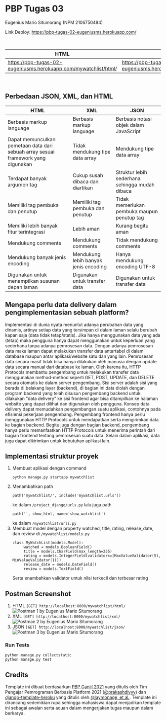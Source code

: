 # PBP Tugas 03
Eugenius Mario Situmorang (NPM 2106750484)
<br/>

Link Deploy: https://pbp-tugas-02-eugeniusms.herokuapp.com/

<br/>

HTML | XML | JSON
--- | --- | --- 
https://pbp-tugas-02-eugeniusms.herokuapp.com/mywatchlist/html/ | https://pbp-tugas-02-eugeniusms.herokuapp.com/mywatchlist/xml/ | https://pbp-tugas-02-eugeniusms.herokuapp.com/mywatchlist/json/ 

<br/>

## Perbedaan JSON, XML, dan HTML

HTML | XML | JSON
--- | --- | --- 
Berbasis markup language | Berbasis markup language | Berbasis notasi objek dalam JavaScript
Dapat memunculkan pemetaan data dari sebuah array sesuai framework yang digunakan | Tidak mendukung tipe data array | Mendukung tipe data array
Terdapat banyak argumen tag | Cukup susah dibaca dan diartikan | Struktur lebih sederhana sehingga mudah dibaca
Memiliki tag pembuka dan penutup | Memiliki tag pembuka dan penutup | Tidak memerlukan pembuka maupun penutup tag
Memiliki lebih banyak fitur terintegrasi | Lebih aman | Kurang begitu aman
Mendukung comments | Mendukung comments | Tidak mendukung comments
Mendukung banyak jenis encoding | Mendukung lebih banyak jenis encoding | Hanya mendukung encoding UTF-8
Digunakan untuk menampilkan susunan depan laman | Digunakan untuk transfer data | Digunakan untuk transfer data

## Mengapa perlu data delivery dalam pengimplementasian sebuah platform?

Implementasi di dunia nyata menuntut adanya perubahan data yang dinamis, artinya setiap data yang tersimpan di dalam laman selalu berubah kapan saja (data tidak tetap/statis). Jika hanya menggunakan data yang ada (tetap) maka pengguna hanya dapat menggunakan untuk keperluan yang sederhana tanpa adanya pemrosesan data. Dengan adanya pemrosesan data maka laman dapat melakukan transfer data antartabel di dalam database maupun antar aplikasi/website satu dan yang lain. Pemrosesan data secara masif tidak bisa hanya dilakukan oleh manusia dengan update data secara manual dari database ke laman. Oleh karena itu, HTTP Protocols membantu pengembang untuk melakukan transfer data menggunakan method-method seperti GET, POST, UPDATE, dan DELETE secara otomatis ke dalam server pengembang. Sisi server adalah sisi yang berada di belakang layar (backend), di bagian ini data diolah dengan program backend yang telah disusun pengembang backend untuk dilakukan "data delivery" ke sisi frontend agar bisa ditampilkan ke halaman website yang dapat dilihat dan digunakan oleh pengguna. Konsep data delivery dapat memudahkan pengembangan suatu aplikasi, contohnya pada efisiensi pekerjaan pengembang. Pengembang frontend hanya perlu menggunakan HTTP Protocols untuk mendapatkan serta mengirimkan data ke bagian backend. Begitu juga dengan bagian backend, pengembang hanya perlu memanfaatkan HTTP Protocols untuk menerima perintah dari bagian frontend tentang pemrosesan suatu data. Selain dalam aplikasi, data juga dapat dikirimkan untuk kebutuhan aplikasi lain.

## Implementasi struktur proyek

1. Membuat aplikasi dengan command 
   ```shell
   python manage.py startapp mywatchlist
   ```
2. Menambahkan path 
   ```shell
   path('mywatchlist/', include('mywatchlist.urls'))
   ```
   ke dalam `/project_django/urls.py`
   lalu juga path
   ```shell
   path('', show_html, name='show_watchlist')
   ```
   ke dalam `/mywatchlist/urls.py`
3. Membuat model dengan property watched, title, rating, release_date, dan review di `/mywatchlist/models.py`
   ```shell
   class MyWatchList(models.Model):
        watched = models.BooleanField()
        title = models.CharField(max_length=255)
        rating = models.IntegerField(validators=[MaxValueValidator(5), MinValueValidator(1)]) 
        release_date = models.DateField() 
        review = models.TextField()
   ```
   Serta enambahkan validator untuk nilai terkecil dan terbesar rating

## Postman Screenshot
1. HTML
   `[GET] http://localhost:8000/mywatchlist/html/`
   ![Postman 1 by Eugenius Mario Situmorang](https://github.com/eugeniusms/pbp-tugas-02/blob/main/assets/images/tugas-03/postman-01.png?raw=true)
2. XML
   `[GET] http://localhost:8000/mywatchlist/xml/`
   ![Postman 2 by Eugenius Mario Situmorang](https://github.com/eugeniusms/pbp-tugas-02/blob/main/assets/images/tugas-03/postman-02.png?raw=true)
3. JSON
   `[GET] http://localhost:8000/mywatchlist/json/`
   ![Postman 3 by Eugenius Mario Situmorang](https://github.com/eugeniusms/pbp-tugas-02/blob/main/assets/images/tugas-03/postman-03.png?raw=true)

### Run Tests
```shell
python manage.py collectstatic
python manage.py test
```

## Credits
Template ini dibuat berdasarkan [PBP Ganjil 2021](https://gitlab.com/PBP-2021/pbp-lab) yang ditulis oleh Tim Pengajar Pemrograman Berbasis Platform 2021 ([@prakashdivyy](https://gitlab.com/prakashdivyy)) dan [django-template-heroku](https://github.com/laymonage/django-template-heroku) yang ditulis oleh [@laymonage, et al.](https://github.com/laymonage). Template ini dirancang sedemikian rupa sehingga mahasiswa dapat menjadikan template ini sebagai awalan serta acuan dalam mengerjakan tugas maupun dalam berkarya.
